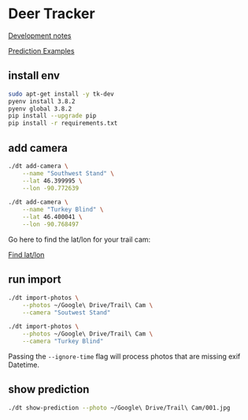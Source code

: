 # Deer Tracker

[Development notes](NOTES.md)

[Prediction Examples](EXAMPLES.md)

## install env

```bash
sudo apt-get install -y tk-dev
pyenv install 3.8.2
pyenv global 3.8.2
pip install --upgrade pip
pip install -r requirements.txt
```

## add camera

```bash
./dt add-camera \
    --name "Southwest Stand" \
    --lat 46.399995 \
    --lon -90.772639

./dt add-camera \
    --name "Turkey Blind" \
    --lat 46.400041 \
    --lon -90.768497
```

Go here to find the lat/lon for your trail cam:

[Find lat/lon](https://www.latlong.net/)

## run import

```bash
./dt import-photos \
    --photos ~/Google\ Drive/Trail\ Cam \
    --camera "Soutwest Stand"

./dt import-photos \
    --photos ~/Google\ Drive/Trail\ Cam \
    --camera "Turkey Blind"
```

Passing the `--ignore-time` flag will process photos that are missing exif Datetime.

## show prediction

```bash
./dt show-prediction --photo ~/Google\ Drive/Trail\ Cam/001.jpg
```

